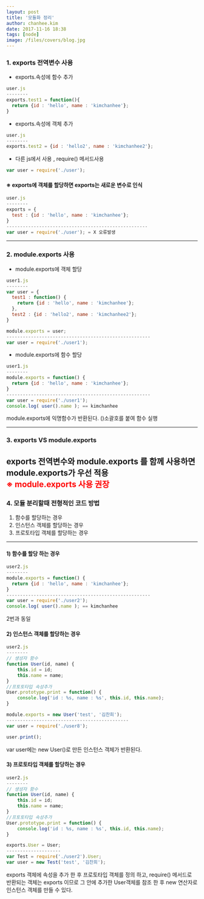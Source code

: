 ```yaml
---
layout: post
title: '모듈화 정리'
author: chanhee.kim
date: 2017-11-16 18:38
tags: [node]
image: /files/covers/blog.jpg
---
```


### 1. exports 전역변수 사용
* exports.속성에 함수 추가
``` javascript
user.js
--------
exports.test1 = function(){
  return {id : 'hello', name : 'kimchanhee'};
}
```
* exports.속성에 객체 추가
``` javascript
user.js
--------
exports.test2 = {id : 'hello2', name : 'kimchanhee2'};
```
* 다른 js에서 사용 , require() 메서드사용
``` javascript
var user = require('./user');
```
#### ※ exports에 객체를 할당하면 exports는 새로운 변수로 인식
``` javascript
user.js
--------
exports = {
  test : {id : 'hello', name : 'kimchanhee'};
}
----------------------------------------------------
var user = require('./user'); = X 오류발생
```
---
### 2. module.exports 사용
* module.exports에 객체 할당
``` javascript
user1.js
--------
var user = {
  test1 : function() {
    return {id : 'hello', name : 'kimchanhee'};
  },
  test2 : {id : 'hello2', name : 'kimchanhee2'};
}

module.exports = user;
-----------------------------------------------------
var user = require('./user1');
```

* module.exports에 함수 할당
``` javascript
user1.js
--------
module.exports = function() {
  return {id : 'hello', name : 'kimchanhee'};
}
-----------------------------------------------------
var user = require('./user1');
console.log( user().name ); == kimchanhee
```

module.exports에 익명함수가 반환된다. ()소괄호를 붙여 함수 실행

---
### 3. exports VS module.exports
exports 전역변수와 module.exports 를 함께 사용하면 module.exports가 우선 적용<br>
<span style="color:red">※ module.exports 사용 권장</span>
---
### 4. 모듈 분리할때 전형적인 코드 방법
1. 함수를 할당하는 경우
2. 인스턴스 객체를 할당하는 경우
3. 프로토타입 객체를 할당하는 경우
---
#### 1) 함수를 할당 하는 경우

 ``` javascript
 user2.js
 --------
 module.exports = function() {
   return {id : 'hello', name : 'kimchanhee'};
 }
 -----------------------------------------------------
 var user = require('./user2');
 console.log( user().name ); == kimchanhee
 ```
 2번과 동일
#### 2) 인스턴스 객체를 할당하는 경우
``` javascript
user2.js
--------
// 생성자 함수
function User(id, name) {
	this.id = id;
	this.name = name;
}
//프토토타입 속성추가
User.prototype.print = function() {
	console.log('id : %s, name : %s', this.id, this.name);
}

module.exports = new User('test', '김찬희');
---------------------------------------------
var user = require('./user8');

user.print();
```
var user에는 new User()로 만든 인스턴스 객체가 반환된다.
#### 3) 프로토타입 객체를 할당하는 경우
``` javascript
user2.js
--------
// 생성자 함수
function User(id, name) {
	this.id = id;
	this.name = name;
}
//프토토타입 속성추가
User.prototype.print = function() {
	console.log('id : %s, name : %s', this.id, this.name);
}

exports.User = User;
--------------------
var Test = require('./user2').User;
var user = new Test('test', '김찬희');
```
exports 객체에 속성을 추가 한 후 프로토타입 객체를 정의 하고, require() 메서드로 반환되는 객체는 exports 이므로 그 안에 추가한 User객체를 참조 한 후 new 연산자로 인스턴스 객체를 만들 수 있다.
